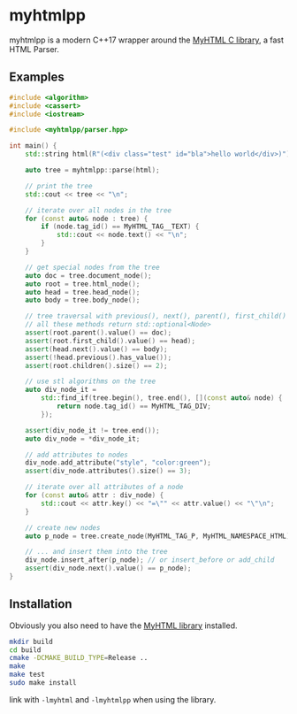 # myhtmlpp

myhtmlpp is a modern C++17 wrapper around the [MyHTML C library](https://github.com/lexborisov/myhtml), a fast HTML Parser.

## Examples
```cpp
#include <algorithm>
#include <cassert>
#include <iostream>

#include <myhtmlpp/parser.hpp>

int main() {
    std::string html(R"(<div class="test" id="bla">hello world</div>)");

    auto tree = myhtmlpp::parse(html);

    // print the tree
    std::cout << tree << "\n";

    // iterate over all nodes in the tree
    for (const auto& node : tree) {
        if (node.tag_id() == MyHTML_TAG__TEXT) {
            std::cout << node.text() << "\n";
        }
    }

    // get special nodes from the tree
    auto doc = tree.document_node();
    auto root = tree.html_node();
    auto head = tree.head_node();
    auto body = tree.body_node();

    // tree traversal with previous(), next(), parent(), first_child()
    // all these methods return std::optional<Node>
    assert(root.parent().value() == doc);
    assert(root.first_child().value() == head);
    assert(head.next().value() == body);
    assert(!head.previous().has_value());
    assert(root.children().size() == 2);

    // use stl algorithms on the tree
    auto div_node_it =
        std::find_if(tree.begin(), tree.end(), [](const auto& node) {
            return node.tag_id() == MyHTML_TAG_DIV;
        });

    assert(div_node_it != tree.end());
    auto div_node = *div_node_it;

    // add attributes to nodes
    div_node.add_attribute("style", "color:green");
    assert(div_node.attributes().size() == 3);

    // iterate over all attributes of a node
    for (const auto& attr : div_node) {
        std::cout << attr.key() << "=\"" << attr.value() << "\"\n";
    }

    // create new nodes
    auto p_node = tree.create_node(MyHTML_TAG_P, MyHTML_NAMESPACE_HTML);

    // ... and insert them into the tree
    div_node.insert_after(p_node); // or insert_before or add_child
    assert(div_node.next().value() == p_node);
}
```

## Installation
Obviously you also need to have the [MyHTML library](https://github.com/lexborisov/myhtml) installed.

```bash
mkdir build
cd build
cmake -DCMAKE_BUILD_TYPE=Release ..
make
make test
sudo make install
```

link with `-lmyhtml` and `-lmyhtmlpp` when using the library.

